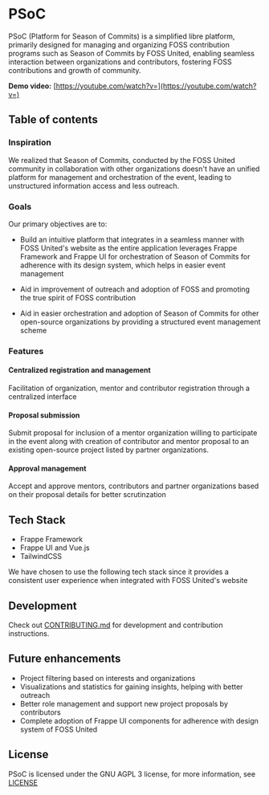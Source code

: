 # PSoC

PSoC (Platform for Season of Commits) is a simplified libre platform, primarily designed for managing and organizing FOSS contribution programs such as Season of Commits by FOSS United, enabling seamless interaction between organizations and contributors, fostering FOSS contributions and growth of community.

**Demo video:** [https://youtube.com/watch?v=](https://youtube.com/watch?v=)

## Table of contents

### Inspiration

We realized that Season of Commits, conducted by the FOSS United community in collaboration with other organizations doesn't have an unified platform for management and orchestration of the event, leading to unstructured information access and less outreach.

### Goals

Our primary objectives are to:

- Build an intuitive platform that integrates in a seamless manner with FOSS United's website as the entire application leverages Frappe Framework and Frappe UI for orchestration of Season of Commits for adherence with its design system, which helps in easier event management

- Aid in improvement of outreach and adoption of FOSS and promoting the true spirit of FOSS contribution

- Aid in easier orchestration and adoption of Season of Commits for other open-source organizations by providing a structured event management scheme

### Features

#### Centralized registration and management

Facilitation of organization, mentor and contributor registration through a centralized interface

#### Proposal submission

Submit proposal for inclusion of a mentor organization willing to participate in the event along with creation of contributor and mentor proposal to an existing open-source project listed by partner organizations.

#### Approval management

Accept and approve mentors, contributors and partner organizations based on their proposal details for better scrutinzation

## Tech Stack

- Frappe Framework
- Frappe UI and Vue.js
- TailwindCSS

We have chosen to use the following tech stack since it provides a consistent user experience when integrated with FOSS United's website 

## Development

Check out [CONTRIBUTING.md](./CONTRIBUTING.md) for development and contribution instructions.

## Future enhancements

- Project filtering  based on interests and organizations
- Visualizations and statistics for gaining insights, helping with better outreach
- Better role management and support new project proposals by contributors
- Complete adoption of Frappe UI components for adherence with design system of FOSS United

## License

PSoC is licensed under the GNU AGPL 3 license, for more information, see [LICENSE](./LICENSE)